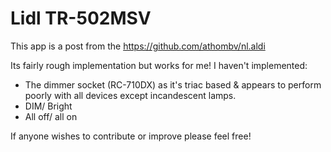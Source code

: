 # Lidl TR-502MSV

This app is a post from the https://github.com/athombv/nl.aldi

Its fairly rough implementation but works for me! I haven't implemented:
* The dimmer socket (RC-710DX) as it's triac based & appears to perform poorly with all devices except incandescent lamps.
* DIM/ Bright
* All off/ all on

If anyone wishes to contribute or improve please feel free!




